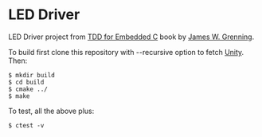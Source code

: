 # LED Driver
LED Driver project from
<a href="https://www.amazon.com/Driven-Development-Embedded-Pragmatic-Programmers-ebook/dp/B01D3TWF5M" target="_blank">TDD
for Embedded C</a> book by <a href="https://wingman-sw.com/renaissance/" target="_blank">James W. Grenning</a>.

To build first clone this repository with --recursive option to fetch <a href="https://github.com/ThrowTheSwitch/Unity">Unity</a>. Then:
```
$ mkdir build
$ cd build
$ cmake ../
$ make
```

To test, all the above plus:
```
$ ctest -v
```
